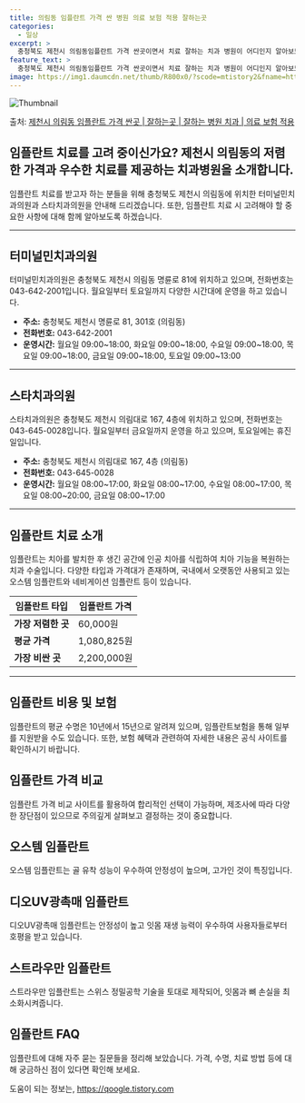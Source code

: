 ```yaml
---
title: 의림동 임플란트 가격 싼 병원 의료 보험 적용 잘하는곳
categories:
  - 일상
excerpt: >
  충청북도 제천시 의림동임플란트 가격 싼곳이면서 치료 잘하는 치과 병원이 어디인지 알아보도록 하겠습니다. 충청북도 제천시 의림동에 위치한 터미널민치과의원 스타치과의원 순서대로 안내 드리며, 임플란트 치료시 신경써야 할 부분 또한 같이 공유 드리겠습니다.2024년 임플란트 가격 살펴보기 👈 클릭임플란트 평균 가격터미널민치과의원표 내에 있는 전화 번호를 클릭 하시면 터미널민치과의원로 바로 전화 연결 됩니다.분류주소전화번호치과의원충청북도 제천시 명륜로 81, 301호 (의림동)📞043-642-2001로 전화하기터미널민치과의원 위치 확인하기 👈 클릭요일운영시간월요일09:00~18:00화요일09:00~18:00수요일09:00~18:00목요일09:00~18:00금요일09:00~18..
feature_text: >
  충청북도 제천시 의림동임플란트 가격 싼곳이면서 치료 잘하는 치과 병원이 어디인지 알아보도록 하겠습니다. 충청북도 제천시 의림동에 위치한 터미널민치과의원 스타치과의원 순서대로 안내 드리며, 임플란트 치료시 신경써야 할 부분 또한 같이 공유 드리겠습니다.2024년 임플란트 가격 살펴보기 👈 클릭임플란트 평균 가격터미널민치과의원표 내에 있는 전화 번호를 클릭 하시면 터미널민치과의원로 바로 전화 연결 됩니다.분류주소전화번호치과의원충청북도 제천시 명륜로 81, 301호 (의림동)📞043-642-2001로 전화하기터미널민치과의원 위치 확인하기 👈 클릭요일운영시간월요일09:00~18:00화요일09:00~18:00수요일09:00~18:00목요일09:00~18:00금요일09:00~18..
image: https://img1.daumcdn.net/thumb/R800x0/?scode=mtistory2&fname=https%3A%2F%2Fblog.kakaocdn.net%2Fdn%2FcoWC8n%2FbtsGZMGgOBf%2Fb9JcTPcEwxkuq4K62R9Xsk%2Fimg.webp
---
```


![Thumbnail](https://img1.daumcdn.net/thumb/R800x0/?scode=mtistory2&fname=https%3A%2F%2Fblog.kakaocdn.net%2Fdn%2FcoWC8n%2FbtsGZMGgOBf%2Fb9JcTPcEwxkuq4K62R9Xsk%2Fimg.webp)

<p>출처: <a href="https://qoogle.tistory.com/7136" rel="dofollow">제천시 의림동 임플란트 가격 싼곳 | 잘하는곳 | 잘하는 병원 치과 | 의료 보험 적용</a> </p>

## 임플란트 치료를 고려 중이신가요? 제천시 의림동의 저렴한 가격과 우수한 치료를 제공하는 치과병원을 소개합니다.

  

임플란트 치료를 받고자 하는 분들을 위해 충청북도 제천시 의림동에 위치한 터미널민치과의원과 스타치과의원을 안내해 드리겠습니다. 또한,
임플란트 치료 시 고려해야 할 중요한 사항에 대해 함께 알아보도록 하겠습니다.

* * *

## 터미널민치과의원

터미널민치과의원은 충청북도 제천시 의림동 명륜로 81에 위치하고 있으며, 전화번호는 043-642-2001입니다. 월요일부터 토요일까지
다양한 시간대에 운영을 하고 있습니다.

  * **주소:** 충청북도 제천시 명륜로 81, 301호 (의림동)
  * **전화번호:** 043-642-2001
  * **운영시간:** 월요일 09:00~18:00, 화요일 09:00~18:00, 수요일 09:00~18:00, 목요일 09:00~18:00, 금요일 09:00~18:00, 토요일 09:00~13:00

* * *

## 스타치과의원

스타치과의원은 충청북도 제천시 의림대로 167, 4층에 위치하고 있으며, 전화번호는 043-645-0028입니다. 월요일부터 금요일까지
운영을 하고 있으며, 토요일에는 휴진일입니다.

  * **주소:** 충청북도 제천시 의림대로 167, 4층 (의림동)
  * **전화번호:** 043-645-0028
  * **운영시간:** 월요일 08:00~17:00, 화요일 08:00~17:00, 수요일 08:00~17:00, 목요일 08:00~20:00, 금요일 08:00~17:00

* * *

## 임플란트 치료 소개

임플란트는 치아를 발치한 후 생긴 공간에 인공 치아를 식립하여 치아 기능을 복원하는 치과 수술입니다. 다양한 타입과 가격대가 존재하며,
국내에서 오랫동안 사용되고 있는 오스템 임플란트와 네비게이션 임플란트 등이 있습니다.

  
  
임플란트 타입 | 임플란트 가격  
---|---  
**가장 저렴한 곳** | 60,000원  
**평균 가격** | 1,080,825원  
**가장 비싼 곳** | 2,200,000원  
  
* * *

## 임플란트 비용 및 보험

임플란트의 평균 수명은 10년에서 15년으로 알려져 있으며, 임플란트보험을 통해 일부를 지원받을 수도 있습니다. 또한, 보험 혜택과 관련하여
자세한 내용은 공식 사이트를 확인하시기 바랍니다.

  

## 임플란트 가격 비교

임플란트 가격 비교 사이트를 활용하여 합리적인 선택이 가능하며, 제조사에 따라 다양한 장단점이 있으므로 주의깊게 살펴보고 결정하는 것이
중요합니다.

  

## 오스템 임플란트

오스템 임플란트는 골 유착 성능이 우수하여 안정성이 높으며, 고가인 것이 특징입니다.

  

## 디오UV광촉매 임플란트

디오UV광촉매 임플란트는 안정성이 높고 잇몸 재생 능력이 우수하여 사용자들로부터 호평을 받고 있습니다.

  

## 스트라우만 임플란트

스트라우만 임플란트는 스위스 정밀공학 기술을 토대로 제작되어, 잇몸과 뼈 손실을 최소화시켜줍니다.

  

## 임플란트 FAQ

임플란트에 대해 자주 묻는 질문들을 정리해 보았습니다. 가격, 수명, 치료 방법 등에 대해 궁금하신 점이 있다면 확인해 보세요.

  



 

도움이 되는 정보는, <a href="https://qoogle.tistory.com" rel="dofollow">https://qoogle.tistory.com</a>


